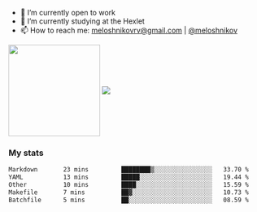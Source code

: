 <!-- ## Hi there, I'm Roman Meloshnikov 👋 -->

<!-- !
[image](https://www.codewars.com/users/meloshnikov/badges/small?theme=light)<br> -->

<!--
Here are some ideas to get you started:

- 🧰 I’m currently open to work
- 👯 I’m looking to collaborate on ...
- 🤔 I’m looking for help with ...
- 💬 Ask me about ...
- 📫 How to reach me: meloshnikov
- 😄 Pronouns: ...
- ⚡ Fun fact: ...
-->

- 🧰 I’m currently open to work
- 🌱 I’m currently studying at the Hexlet
- 📫 How to reach me: meloshnikovrv@gmail.com | [@meloshnikov](https://telegram.me/meloshnikov)

<span>
<a>
<img align="center" height="180em" src="https://github-readme-stats.vercel.app/api?username=meloshnikov&show_icons=true&hide_border=true&&count_private=true&include_all_commits=true" />
</a>
<a>
<img align="center" src="https://github-readme-stats.vercel.app/api/top-langs/?username=meloshnikov&layout=compact&hide_border=true" />
</a>
</span>


### My stats
<!--START_SECTION:waka-->

```txt
Markdown       23 mins         ████████▒░░░░░░░░░░░░░░░░   33.70 %
YAML           13 mins         █████░░░░░░░░░░░░░░░░░░░░   19.44 %
Other          10 mins         ████░░░░░░░░░░░░░░░░░░░░░   15.59 %
Makefile       7 mins          ██▓░░░░░░░░░░░░░░░░░░░░░░   10.73 %
Batchfile      5 mins          ██░░░░░░░░░░░░░░░░░░░░░░░   08.59 %
```

<!--END_SECTION:waka-->

